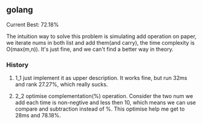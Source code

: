 ## golang

Current Best: 72.18%

The intuition way to solve this problem is simulating add operation on paper, we iterate nums in both list and add them(and carry), the time complexity is O(max(m,n)). It's just fine, and we can't find a better way in theory.

### History

1. 1\_1 just implement it as upper description. It works fine, but run 32ms and rank 27.27%, which really sucks.

2. 2\_2 optimise complementation(%) operation. Consider the two num we add each time is non-negtive and less then 10, which means we can use compare and subtraction instead of %. This optimise help me get to 28ms and 78.18%.
